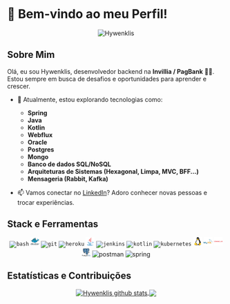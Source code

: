 # 👋 Bem-vindo ao meu Perfil! 

<p align="center">
  <img src="https://github.com/hywenklis/hywenklis/raw/main/assets/header-github.gif" alt="Hywenklis">
</p>

## Sobre Mim

Olá, eu sou Hywenklis, desenvolvedor backend na **Invillia / PagBank** 👨‍💻. Estou sempre em busca de desafios e oportunidades para aprender e crescer.

- 🌱 Atualmente, estou explorando tecnologias como:
    - **Spring**
    - **Java**
    - **Kotlin**
    - **Webflux**
    - **Oracle**
    - **Postgres**
    - **Mongo**
    - **Banco de dados SQL/NoSQL**
    - **Arquiteturas de Sistemas (Hexagonal, Limpa, MVC, BFF...)**
    - **Mensageria (Rabbit, Kafka)**

- 📫 Vamos conectar no [LinkedIn](https://www.linkedin.com/in/hywenklis)? Adoro conhecer novas pessoas e trocar experiências.

## Stack e Ferramentas

<div align="center">
   <code><img src="https://www.vectorlogo.zone/logos/gnu_bash/gnu_bash-icon.svg" alt="bash" width="20" height="20"/></code> 
  <code><img src="https://raw.githubusercontent.com/devicons/devicon/master/icons/docker/docker-original-wordmark.svg" alt="docker" width="20" height="20"/></code> 
  <code><img src="https://www.vectorlogo.zone/logos/git-scm/git-scm-icon.svg" alt="git" width="20" height="20"/></code>
  <code><img src="https://www.vectorlogo.zone/logos/heroku/heroku-icon.svg" alt="heroku" width="20" height="20"/></code> 
  <code><img src="https://raw.githubusercontent.com/devicons/devicon/master/icons/java/java-original.svg" alt="java" width="20" height="20"/></code>
  <code><img src="https://www.vectorlogo.zone/logos/jenkins/jenkins-icon.svg" alt="jenkins" width="20" height="20"/></code> 
  <code><img src="https://www.vectorlogo.zone/logos/kotlinlang/kotlinlang-icon.svg" alt="kotlin" width="20" height="20"/></code> 
  <code><img src="https://www.vectorlogo.zone/logos/kubernetes/kubernetes-icon.svg" alt="kubernetes" width="20" height="20"/></code> 
  <code><img src="https://raw.githubusercontent.com/devicons/devicon/master/icons/linux/linux-original.svg" alt="linux" width="20" height="20"/></code>
  <code><img src="https://raw.githubusercontent.com/devicons/devicon/master/icons/mysql/mysql-original-wordmark.svg" alt="mysql" width="20" height="20"/></code> 
  <code><img src="https://raw.githubusercontent.com/devicons/devicon/master/icons/oracle/oracle-original.svg" alt="oracle" width="20" height="20"/></code> 
  <code><img src="https://raw.githubusercontent.com/devicons/devicon/master/icons/postgresql/postgresql-original-wordmark.svg" alt="postgresql" width="20" height="20"/></code>
  <img src="https://www.vectorlogo.zone/logos/getpostman/getpostman-icon.svg" alt="postman" width="20" height="20"/> 
  <img src="https://www.vectorlogo.zone/logos/springio/springio-icon.svg" alt="spring" width="20" height="20"/>
</div>

## Estatísticas e Contribuições

<div align="center">
  <a href="https://github.com/hywenklis/github-readme-stats">
    <img align="center" src="https://github-readme-stats.vercel.app/api?username=hywenklis&show_icons=true&include_all_commits=true&theme=buefy&hide_border=true" alt="Hywenklis github stats" />
  </a>
  <a href="https://github.com/hywenklis/github-readme-stats">
    <img align="center" src="https://github-readme-stats.vercel.app/api/top-langs/?username=hywenklis&layout=compact&theme=buefy&hide_border=true" />
  </a>
</div>
